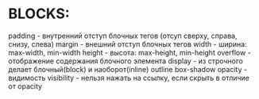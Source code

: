 # BLOCKS:
padding - внутренний отступ блочных тегов (отсуп сверху, справа, снизу, слева)
margin - внешний отступ блочных тегов
width - ширина: max-width, min-width
height - высота: max-height, min-height
overflow - отображение содержания блочного элемента
display - из строчного делает блочный(block) и наоборот(inline)
outline 
box-shadow
opacity - видимость
visibility - нельзя нажать на ссылку, если скрыть в отличие от opacity
